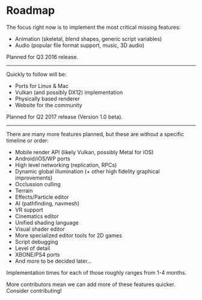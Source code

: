 # Roadmap

The focus right now is to implement the most critical missing features:
 - Animation (skeletal, blend shapes, generic script variables)
 - Audio (popular file format support, music, 3D audio)

Planned for Q3 2016 release.

---------------------------------------------------

Quickly to follow will be:
 - Ports for Linux & Mac
 - Vulkan (and possibly DX12) implementation
 - Physically based renderer
 - Website for the community
 
Planned for Q2 2017 release (Version 1.0 beta).

---------------------------------------------------

There are many more features planned, but these are without a specific timeline or order:
 - Mobile render API (likely Vulkan, possibly Metal for iOS)
 - Android/iOS/WP ports
 - High level networking (replication, RPCs)
 - Dynamic global illumination (+ other high fidelity graphical improvements)
 - Occlussion culling
 - Terrain
 - Effects/Particle editor
 - AI (pathfinding, navmesh)
 - VR support
 - Cinematics editor
 - Unified shading language
 - Visual shader editor
 - More specialized editor tools for 2D games
 - Script debugging
 - Level of detail
 - XBONE/PS4 ports
 - And more to be decided later...
 
Implementation times for each of those roughly ranges from 1-4 months.

More contributors mean we can add more of these features quicker. Consider contributing!